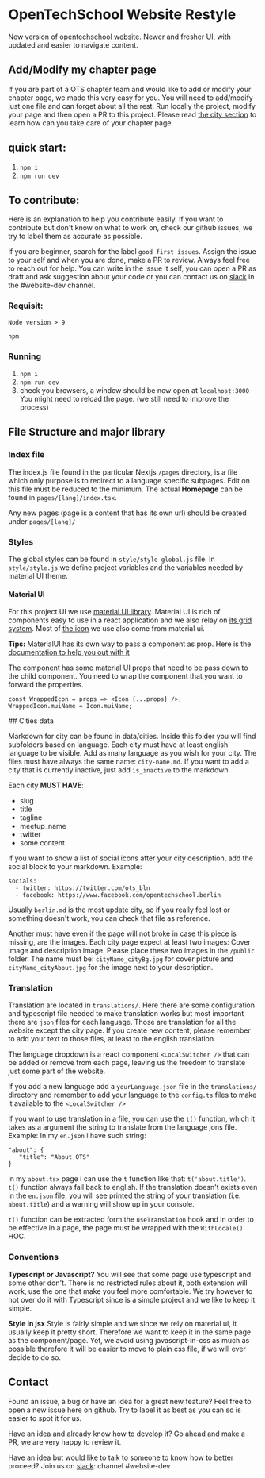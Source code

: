 # OpenTechSchool Website Restyle

New version of [opentechschool website](http://opentechschool.org).
Newer and fresher UI, with updated and easier to navigate content.

## Add/Modify my chapter page

If you are part of a OTS chapter team and would like to add or modify your
chapter page, we made this very easy for you.
You will need to add/modify just one file and can forget about all the rest.
Run locally the project, modify your page and then open a PR to this project.
Please read [the city section](#citySection) to learn how can you take care of your chapter page.

## quick start:

1. `npm i`
2. `npm run dev`

## To contribute:

Here is an explanation to help you contribute easily.
If you want to contribute but don't know on what to work on, check our github issues, we try to label them as accurate as possible.

If you are beginner, search for the label `good first issues`.
Assign the issue to your self and when you are done, make a PR to review.
Always feel free to reach out for help. You can write in the issue it self, you can open a PR as draft and ask suggestion about your code or you can contact us on [slack](https://opentechschool-slack.herokuapp.com) in the #website-dev channel.

### Requisit:

`Node version > 9`

`npm`

### Running

1. `npm i`
2. `npm run dev`
3. check you browsers, a window should be now open at `localhost:3000`
   You might need to reload the page. (we still need to improve the process)

## File Structure and major library

### Index file

The index.js file found in the particular Nextjs `/pages` directory, is a file which only purpose is to redirect to a language specific subpages.
Edit on this file must be reduced to the minimum.
The actual **Homepage** can be found in `pages/[lang]/index.tsx`.

Any new pages (page is a content that has its own url) should be created under `pages/[lang]/`

### Styles

The global styles can be found in `style/style-global.js` file.
In `style/style.js` we define project variables and
the variables needed by material UI theme.

#### Material UI

For this project UI we use [material UI library](https://material-ui.com/).
Material UI is rich of components easy to use in a react application and we also relay on [its grid system](https://material-ui.com/components/grid/#grid).
Most of [the icon](https://material-ui.com/components/material-icons/) we use also come from material ui.

<b>Tips:</b>
MaterialUI has its own way to pass a component as prop.
Here is the [documentation to help you out with it](https://material-ui.com/guides/composition/)

The component has some material UI props that need to be pass down to the child component.
You need to wrap the component that you want to forward the properties.

```
const WrappedIcon = props => <Icon {...props} />;
WrappedIcon.muiName = Icon.muiName;

```

<a name="citySection"></a> ## Cities data

Markdown for city can be found in data/cities.
Inside this folder you will find subfolders based on language. Each city must have at least english language to be visible.
Add as many language as you wish for your city. The files must have always the same name: `city-name.md`.
If you want to add a city that is currently inactive, just add `is_inactive` to the markdown.

Each city **MUST HAVE**:

- slug
- title
- tagline
- meetup_name
- twitter
- some content

If you want to show a list of social icons after your city description, add the social block to your markdown.
Example:

```
socials:
  - twitter: https://twitter.com/ots_bln
  - facebook: https://www.facebook.com/opentechschool.berlin
```

Usually `berlin.md` is the most update city, so if you really feel lost or something doesn't work, you can check that file as reference.

Another must have even if the page will not broke in case this piece is missing, are the images.
Each city page expect at least two images: Cover image and description image.
Please place these two images in the `/public` folder. The name must be: `cityName_cityBg.jpg` for cover picture and `cityName_cityAbout.jpg` for the image next to your description.

### Translation

Translation are located in `translations/`. Here there are some configuration and typescript file needed to make translation works but most important there are `json` files for each language.
Those are translation for all the website except the city page.
If you create new content, please remember to add your text to those files, at least to the english translation.

The language dropdown is a react component `<LocalSwitcher />` that can be added or remove from each page, leaving us the freedom to translate just some part of the website.

If you add a new language add a `yourLanguage.json` file in the `translations/` directory and remember to add your language to the `config.ts` files to make it available to the `<LocalSwitcher />`

If you want to use translation in a file, you can use the `t()` function, which it takes as a argument the string to translate from the language jons file.
Example:
In my `en.json` i have such string:

```
"about": {
   "title": "About OTS"
}
```

in my `about.tsx` page i can use the `t` function like that: `t('about.title')`.
`t()` function always fall back to english. If the translation doesn't exists even in the `en.json` file, you will see printed the string of your translation (i.e. `about.title`) and a warning will show up in your console.

`t()` function can be extracted form the `useTranslation` hook and in order to be effective in a page, the page must be wrapped with the `WithLocale()` HOC.

### Conventions

**Typescript or Javascript?**
You will see that some page use typescript and some other don't. There is no restricted
rules about it, both extension will work, use the one that make you feel more comfortable.
We try however to not over do it with Typescript since is a simple project and we like to keep it simple.

**Style in jsx**
Style is fairly simple and we since we rely on material ui, it usually keep it pretty short.
Therefore we want to keep it in the same page as the component/page.
Yet, we avoid using javascript-in-css as much as possible therefore it will be easier to move to plain css file, if we will ever decide to do so.

## Contact

Found an issue, a bug or have an idea for a great new feature?
Feel free to open a new issue here on github. Try to label it as best as you can so is easier to spot it for us.

Have an idea and already know how to develop it? Go ahead and make a PR, we are very happy to review it.

Have an idea but would like to talk to someone to know how to better proceed?
Join us on [slack](https://opentechschool-slack.herokuapp.com): channel #website-dev
